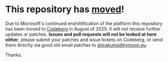 # This repository has [moved](https://shirakumo.org/projects/ld35)!
Due to Microsoft's continued enshittification of the platform this repository has been moved to [Codeberg](https://shirakumo.org/projects/ld35) in August of 2025. It will not receive further updates or patches. **Issues and pull requests will not be looked at here either**, please submit your patches and issue tickets on Codeberg, or send them directly via good old email patches to [shirakumo@tymoon.eu](mailto:shirakumo@tymoon.eu).

Thanks.